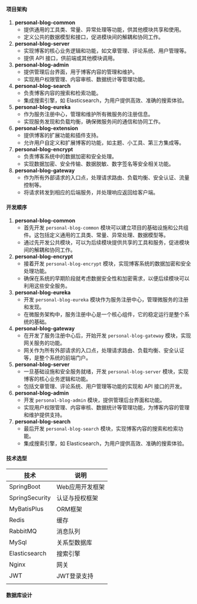 #### 项目架构

1. **personal-blog-common**
   - 提供通用的工具类、常量、异常处理等功能，供其他模块共享和使用。
   - 定义公共的数据模型和接口，促进模块间的解耦和协同工作。
2. **personal-blog-server**
   - 实现博客的核心业务逻辑和功能，如文章管理、评论系统、用户管理等。
   - 提供 API 接口，供前端或其他模块调用。
3. **personal-blog-admin**
   - 提供管理后台界面，用于博客内容的管理和维护。
   - 实现用户权限管理、内容审核、数据统计等管理功能。
4. **personal-blog-search**
   - 负责博客内容的搜索和检索功能。
   - 集成搜索引擎，如 Elasticsearch，为用户提供高效、准确的搜索体验。
5. **personal-blog-eureka**
   - 作为服务注册中心，管理和维护所有微服务的注册信息。
   - 实现服务发现和负载均衡，确保微服务间的通信和协同工作。
6. **personal-blog-extension**
   - 提供博客的扩展功能和插件支持。
   - 允许用户自定义和扩展博客的功能，如主题、小工具、第三方集成等。
7. **personal-blog-encrypt**
   - 负责博客系统中的数据加密和安全处理。
   - 实现数据加密、安全传输、数据脱敏、数字签名等安全相关功能。
8. **personal-blog-gateway**
   - 作为所有外部请求的入口点，处理请求路由、负载均衡、安全认证、流量控制等。
   - 将请求转发到相应的后端服务，并处理响应返回给客户端。

#### 开发顺序

1. **personal-blog-common**
   - 首先开发 `personal-blog-common` 模块可以建立项目的基础设施和公共组件。这包括定义通用的工具类、常量、异常处理、数据模型等。
   - 通过先开发公共模块，可以为后续模块提供共享的工具和服务，促进模块间的解耦和协同工作。
2. **personal-blog-encrypt**
   - 接着开发 `personal-blog-encrypt` 模块，实现博客系统的数据加密和安全处理功能。
   - 确保在系统的早期阶段就考虑数据安全性和加密需求，以便后续模块可以利用这些安全服务。
3. **personal-blog-eureka**
   - 开发 `personal-blog-eureka` 模块作为服务注册中心，管理微服务的注册和发现。
   - 在微服务架构中，服务注册中心是一个核心组件，它的稳定运行是整个系统的基础。
4. **personal-blog-gateway**
   - 在开发了服务注册中心后，开始开发 `personal-blog-gateway` 模块，实现网关服务的功能。
   - 网关作为所有外部请求的入口点，处理请求路由、负载均衡、安全认证等，是整个系统的前端门户。
5. **personal-blog-server**
   - 一旦基础设施和安全服务就绪，开发 `personal-blog-server` 模块，实现博客的核心业务逻辑和功能。
   - 包括文章管理、评论系统、用户管理等功能的实现和 API 接口的开发。
6. **personal-blog-admin**
   - 开发 `personal-blog-admin` 模块，提供管理后台界面和功能。
   - 实现用户权限管理、内容审核、数据统计等管理功能，为博客内容的管理和维护提供支持。
7. **personal-blog-search**
   - 最后开发 `personal-blog-search` 模块，实现博客内容的搜索和检索功能。
   - 集成搜索引擎，如 Elasticsearch，为用户提供高效、准确的搜索体验。

#### 技术选型

| 技术           | 说明            |
| -------------- | --------------- |
| SpringBoot     | Web应用开发框架 |
| SpringSecurity | 认证与授权框架  |
| MyBatisPlus    | ORM框架         |
| Redis          | 缓存            |
| RabbitMQ       | 消息队列        |
| MySql          | 关系型数据库    |
| Elasticsearch  | 搜索引擎        |
| Nginx          | 网关            |
| JWT            | JWT登录支持     |
|                |                 |



#### 数据库设计

